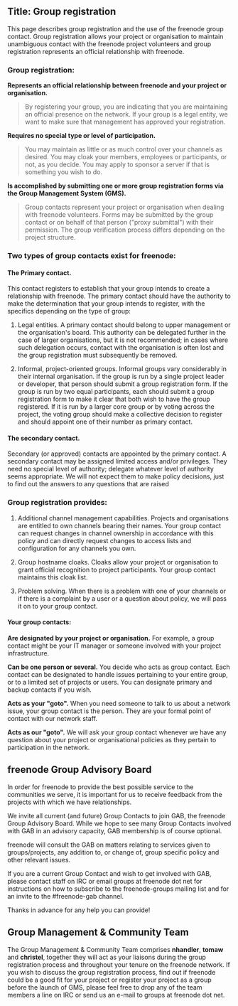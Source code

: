 Title: Group registration
---
This page describes group registration and the use of the freenode group contact. Group registration allows your project or organisation to maintain unambiguous contact with the freenode project volunteers and group registration represents an official relationship with freenode.

### Group registration:

**Represents an official relationship between freenode and your project or organisation.**
    
> By registering your group, you are indicating that you are maintaining an official presence on the network. If your group is a legal entity, we want to make sure that management has approved your registration.
 
**Requires no special type or level of participation.**

> You may maintain as little or as much control over your channels as desired. You may cloak your members, employees or participants, or not, as you decide. You may apply to sponsor a server if that is something you wish to do.

**Is accomplished by submitting one or more group registration forms via the Group Management System (GMS).**
   
> Group contacts represent your project or organisation when dealing with freenode volunteers. Forms may be submitted by the group contact or on behalf of that person ("proxy submittal") with their permission. The group verification process differs depending on the project structure.
    

### Two types of group contacts exist for freenode:

#### The Primary contact.
This contact registers to establish that your group intends to create a relationship with freenode. The primary contact should have the authority to make the determination that your group intends to register, with the specifics depending on the type of group:
    
   
1. Legal entities.
A primary contact should belong to upper management or the organisation's board. This authority can be delegated further in the case of larger organisations, but it is not recommended; in cases where such delegation occurs, contact with the organisation is often lost and the group registration must subsequently be removed.
      
2. Informal, project-oriented groups.
Informal groups vary considerably in their internal organisation. If the group is run by a single project leader or developer, that person should submit a group registration form. If the group is run by two equal participants, each should submit a group registration form to make it clear that both wish to have the group registered.
If it is run by a larger core group or by voting across the project, the voting group should make a collective decision to register and should appoint one of their number as primary contact.

#### The secondary contact.
Secondary (or approved) contacts are appointed by the primary contact. A secondary contact may be assigned limited access and/or privileges. They need no special level of authority; delegate whatever level of authority seems appropriate.  We will not expect them to make policy decisions, just to find out the answers to any questions that are raised

### Group registration provides:

1. Additional channel management capabilities.
   Projects and organisations are entitled to own channels bearing their names. Your group contact can request changes in channel ownership in accordance with this policy and can directly request changes to access lists and configuration for any channels you own.

2. Group hostname cloaks.
   Cloaks allow your project or organisation to grant official recognition to project participants. Your group contact maintains this cloak list.

3. Problem solving.
   When there is a problem with one of your channels or if there is a complaint by a user or a question about policy, we will pass it on to your group contact.
  

#### Your group contacts:

**Are designated by your project or organisation.**
For example, a group contact might be your IT manager or someone involved with your project infrastructure.
 
**Can be one person or several.**
You decide who acts as group contact. Each contact can be designated to handle issues pertaining to your entire group, or to a limited set of projects or users. You can designate primary and backup contacts if you wish.

**Acts as your "goto".**
When you need someone to talk to us about a network issue, your group contact is the person.  They are your formal point of contact with our network staff.
 
**Acts as our "goto".**
We will ask your group contact whenever we have any question about your project or organisational policies as they pertain to participation in the network.


## freenode Group Advisory Board

In order for freenode to provide the best possible service to the communities we serve, it is important for us to receive feedback from the projects with which we have relationships.

We invite all current (and future) Group Contacts to join GAB, the freenode Group Advisory Board. While we hope to see many Group Contacts involved with GAB in an advisory  capacity, GAB membership is of course optional.

freenode will consult the GAB on matters relating to services given to groups/projects, any addition to, or change of, group specific policy and other relevant issues.

If you are a current Group Contact and wish to get involved with GAB, please contact staff on IRC or email groups at freenode dot net for instructions on how to subscribe to the freenode-groups mailing list and for an invite to the #freenode-gab channel.

Thanks in advance for any help you can provide!

## Group Management & Community Team
The Group Management & Community Team comprises **nhandler**, **tomaw** and **christel**, together they will act as your liaisons during the group registration process and throughout your tenure on the freenode network. If you wish to discuss the group registration process, find out if freenode could be a good fit for your project or register your project as a group before the launch of GMS, please feel free to drop any of the team members a line on IRC or send us an e-mail to groups at freenode dot net.
